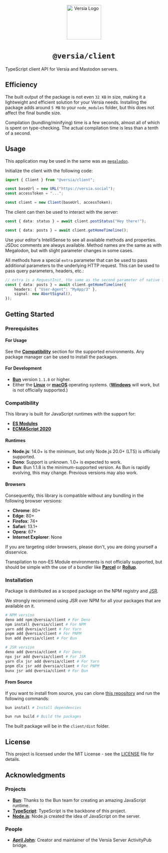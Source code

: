 <p align="center">
  <a href="https://versia.pub"><img src="https://cdn.versia.pub/branding/logo-dark.svg" alt="Versia Logo" height="110"></a>
</p>

<center><h1><code>@versia/client</code></h1></center>

TypeScript client API for Versia and Mastodon servers.

## Efficiency

The built output of the package is not even `32 KB` in size, making it a lightweight and efficient solution for your Versia needs. Installing the package adds around `5 MB` to your `node_modules` folder, but this does not affect the final bundle size.

Compilation (bundling/minifying) time is a few seconds, almost all of which is spent on type-checking. The actual compilation time is less than a tenth of a second.

## Usage

This application may be used in the same was as [`megalodon`](https://github.com/h3poteto/megalodon).

Initialize the client with the following code:

```typescript
import { Client } from "@versia/client";

const baseUrl = new URL("https://versia.social");
const accessToken = "...";

const client = new Client(baseUrl, accessToken);
```

The client can then be used to interact with the server:

```typescript
const { data: status } = await client.postStatus("Hey there!");
```

```typescript
const { data: posts } = await client.getHomeTimeline();
```

Use your editor's IntelliSense to see all available methods and properties. JSDoc comments are always available. Method names are the same as with Megalodon, but with slight parameter changes in some cases.

All methods have a special `extra` parameter that can be used to pass additional parameters to the underlying HTTP request. This can be used to pass query parameters, headers, etc.:

```typescript
// extra is a RequestInit, the same as the second parameter of native fetch
const { data: posts } = await client.getHomeTimeline({
    headers: { "User-Agent": "MyApp/3" },
    signal: new AbortSignal(),
});
```

## Getting Started

### Prerequisites

#### For Usage

See the [**Compatibility**](#compatibility) section for the supported environments. Any package manager can be used to install the packages.

#### For Development

-   [**Bun**](https://bun.sh) version `1.1.8` or higher.
-   Either the [**Linux**](https://www.linux.org) or [**macOS**](https://www.apple.com/macos) operating systems. ([**Windows**](https://www.microsoft.com/windows) will work, but is not officially supported.)

### Compatibility

This library is built for JavaScript runtimes with the support for:

-   [**ES Modules**](https://nodejs.org/api/esm.html)
-   [**ECMAScript 2020**](https://www.ecma-international.org/ecma-262/11.0/index.html)

#### Runtimes

-   **Node.js**: 14.0+ is the minimum, but only Node.js 20.0+ (LTS) is officially supported.
-   **Deno**: Support is unknown. 1.0+ is expected to work.
-   **Bun**: Bun 1.1.8 is the minimum-supported version. As Bun is rapidly evolving, this may change. Previous versions may also work.

#### Browsers

Consequently, this library is compatible without any bundling in the following browser versions:

-   **Chrome**: 80+
-   **Edge**: 80+
-   **Firefox**: 74+
-   **Safari**: 13.1+
-   **Opera**: 67+
-   **Internet Explorer**: None

If you are targeting older browsers, please don't, you are doing yourself a disservice.

Transpilation to non-ES Module environments is not officially supported, but should be simple with the use of a bundler like [**Parcel**](https://parceljs.org) or [**Rollup**](https://rollupjs.org).

### Installation

Package is distributed as a scoped package on the NPM registry and [JSR](https://jsr.io).

We strongly recommend using JSR over NPM for all your packages that are available on it.

```bash
# NPM version
deno add npm:@versia/client # For Deno
npm install @versia/client # For NPM
yarn add @versia/client # For Yarn
pnpm add @versia/client # For PNPM
bun add @versia/client # For Bun

# JSR version
deno add @versia/client # For Deno
npx jsr add @versia/client # For JSR
yarn dlx jsr add @versia/client # For Yarn
pnpm dlx jsr add @versia/client # For PNPM
bunx jsr add @versia/client # For Bun
```

#### From Source

If you want to install from source, you can clone [this repository](https://github.com/versia-pub/api) and run the following commands:

```bash
bun install # Install dependencies

bun run build # Build the packages
```

The built package will be in the `client/dist` folder.

## License

This project is licensed under the MIT License - see the [LICENSE](LICENSE) file for details.

## Acknowledgments

### Projects

-   [**Bun**](https://bun.sh): Thanks to the Bun team for creating an amazing JavaScript runtime.
-   [**TypeScript**](https://www.typescriptlang.org): TypeScript is the backbone of this project.
-   [**Node.js**](https://nodejs.org): Node.js created the idea of JavaScript on the server.

### People

-   [**April John**](https://github.com/cutestnekoaqua): Creator and maintainer of the Versia Server ActivityPub bridge.
